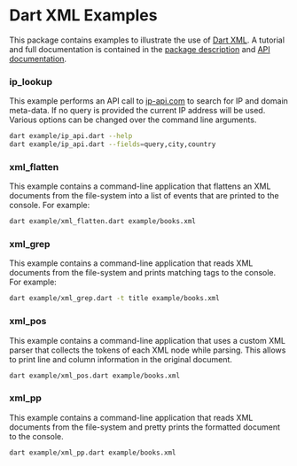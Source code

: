 Dart XML Examples
=================

This package contains examples to illustrate the use of [Dart XML](https://github.com/renggli/dart-xml). A tutorial and full documentation is contained in the [package description](https://pub.dev/packages/xml) and [API documentation](https://pub.dev/documentation/xml/latest/).

### ip_lookup

This example performs an API call to [ip-api.com](http://ip-api.com/) to search for IP and domain meta-data. If no query is provided the current IP address will be used. Various options can be changed over the command line arguments.

```bash
dart example/ip_api.dart --help
dart example/ip_api.dart --fields=query,city,country
```

### xml_flatten

This example contains a command-line application that flattens an XML documents from the file-system into a list of events that are printed to the console. For example: 

```bash
dart example/xml_flatten.dart example/books.xml
```

### xml_grep

This example contains a command-line application that reads XML documents from the file-system and prints matching tags to the console. For example: 

```bash
dart example/xml_grep.dart -t title example/books.xml
```

### xml_pos

This example contains a command-line application that uses a custom XML parser that collects the tokens of each XML node while parsing. This allows to print line and column information in the original document.

```bash
dart example/xml_pos.dart example/books.xml
```

### xml_pp

This example contains a command-line application that reads XML documents from the file-system and pretty prints the formatted document to the console.

```bash
dart example/xml_pp.dart example/books.xml
```
